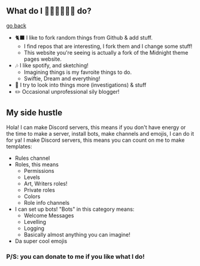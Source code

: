 ##  What do I 👀👀👀👀👀👀 do?
[go back](https://bobbledbobby.github.io)

* 🐈‍⬛ I like to fork random things from Github & add stuff.
  * I find repos that are interesting, I fork them and I change some stuff!
  * This website you're seeing is actually a fork of the Midnight theme pages website.
* 🎶 I like spotify, and sketching!
  * Imagining things is my favroite things to do.
  * Swiftie, Dream and everything!
* 👀 I try to look into things more (investigations) & stuff
* ✏️ Occasional unprofessional sily blogger!
  

## My side hustle
Hola! I can make Discord servers, this means if you don't have energy or the time to make a server, install bots, make channels and emojis, I can do it for ya!
I make Discord servers, this means you can count on me to make templates:
* Rules channel
* Roles, this means
  * Permissions
  * Levels
  * Art, Writers roles!
  * Private roles
  * Colors
  * Role info channels
 * I can set up bots! "Bots" in this category means:
   * Welcome Messages
   * Levelling
   * Logging
   * Basically almost anything you can imagine!
 * Da super cool emojis




### P/S: you can donate to me if you like what I do!
   
